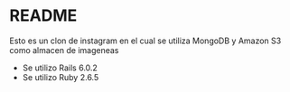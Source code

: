 # README

Esto es un clon de instagram en el cual se utiliza MongoDB y Amazon S3 como almacen de imageneas
* Se utilizo Rails 6.0.2 
* Se utilizo Ruby 2.6.5